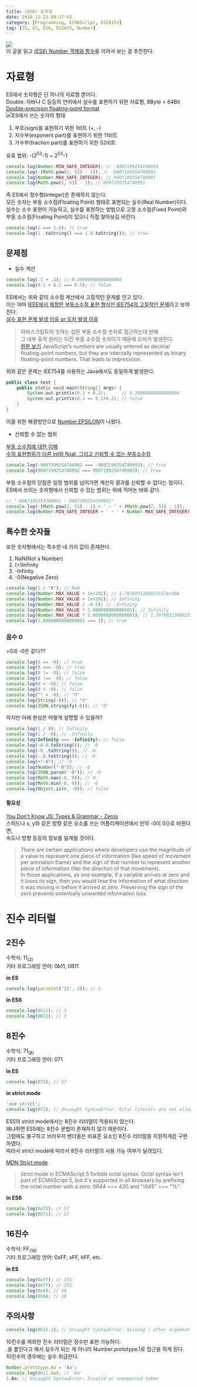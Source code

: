 ```yaml
---
title: (ES6) 숫자형
date: 2016-12-23 09:37:53
category: [Programming, ECMAScript, ES2015+]
tag: [JS, ES, ES6, ES2015, Number]
---
```

![](/images/ES6-Number-type/thumb.png)  
이 글을 읽고 [(ES6) Number 객체와 함수](/2016/12/24/ES6-Number-object-and-function/)를 이어서 보는 걸 추천한다.

# 자료형
ES에서 숫자형은 단 하나의 자료형 뿐이다.  
Double: 자바나 C 등등의 언어에서 실수를 표현하기 위한 자료형, 8Byte = 64Bit  
[Double-precision floating-point format](https://en.wikipedia.org/wiki/Double-precision_floating-point_format)  
![ES에서 쓰는 숫자의 형태](/images/ES6-Number-type/IEEE-754-Double-Floating-Point-Format.png)  
1. 부호(sign)를 표현하기 위한 1비트 (+, -)  
2. 지수부(exponent part)를 표현하기 위한 11비트  
3. 가수부(fraction part)를 표현하기 위한 52비트

유효 범위: -(2<sup>53</sup>-1) ~ 2<sup>53</sup>-1
```javascript
console.log(Number.MIN_SAFE_INTEGER); // -9007199254740991
console.log(-(Math.pow(2, 53) - 1)); // -9007199254740991
console.log(Number.MAX_SAFE_INTEGER); // 9007199254740991
console.log(Math.pow(2, 53) - 1); // 9007199254740991
```

즉 ES에서 정수형(Integer)은 존재하지 않는다.  
모든 숫자는 부동 소수점(Floating Point) 형태로 표현되는 실수(Real Number)이다.
실수는 소수 표현이 가능하고, 실수를 표현하는 방법으로 고정 소수점(Fixed Point)와  
부동 소수점(Floating Point)이 있으니 직접 찾아보길 바란다.
```javascript
console.log(1 === 1.0); // true
console.log(1 .toString() === 1.0.toString()); // true
```

## 문제점
* 실수 계산

```javascript
console.log(.1 + .2); // 0.30000000000000004
console.log(0.1 + 0.2 === 0.3); // false
```
ES에서는 위와 같이 소수점 계산에서 고질적인 문제를 안고 있다.  
이는 아마 [IEEE에서 제정한 부동소수점 표현 형식인 IEE754의 고질적인 문제](https://ko.wikipedia.org/wiki/IEEE_754)라고 보여진다.  
[실수 표현 문제 발생 이유 or 오차 발생 이유](http://karmainearth.tistory.com/143)
> 자바스크립트의 숫자는 십진 부동 소수점 숫자로 접근하는데 반해  
  그 내부 동작 원리는 이진 부동 소수점 숫자이기 때문에 오차가 발생한다.  
> [원문 보기](http://speakingjs.com/es5/ch11.html#rounding_errors)
JavaScript’s numbers are usually entered as decimal floating-point numbers,
but they are internally represented as binary floating-point numbers.
That leads to imprecision.

위와 같은 문제는 IEE754를 사용하는 Java에서도 동일하게 발생한다.
```java
public class test {
    public static void main(String[] args) {
        System.out.println(0.1 + 0.2);      // 0.30000000000000004
        System.out.println(0.3 == 0.1+0.2); // false
    }
}
```
이를 위한 해결방안으로 [Number.EPSILON](https://ponyfoo.com/articles/es6-number-improvements-in-depth#numberepsilon)이 나왔다.  

* 신뢰할 수 없는 범위

[부동 소수점에 대한 이해](http://thrillfighter.tistory.com/349)  
[수의 표현범위가 다른 int와 float, 그리고 신뢰할 수 없는 부동소수점](http://slame.tistory.com/2)
```javascript
console.log(-9007199254740992 === -9007199254740993); // true
console.log(9007199254740992 === 9007199254740993); // true
```

부동 소수점의 단점은 일정 범위를 넘어가면 계산의 결과를 신뢰할 수 없다는 점이다.  
ES에서 쓰이는 숫자형에서 신뢰할 수 있는 범위는 위에 적어논 바와 같다.  

```javascript
// "-9007199254740991 ~ 9007199254740991"
console.log(-(Math.pow(2, 53) - 1) + ' ~ ' + (Math.pow(2, 53) - 1));
console.log(Number.MIN_SAFE_INTEGER + ' ~ ' + Number.MAX_SAFE_INTEGER);
```

## 특수한 숫자들
또한 숫자형에서는 특수한 네 가지 값이 존재한다.  
1. NaN(Not a Number)  
2. (+)Infinity  
3. -Infinity  
4. -0(Negative Zero)

```javascript
console.log(1 / "A"); // NaN
console.log(Number.MAX_VALUE + 1e+291); // 1.7976931348623157e+308
console.log(Number.MAX_VALUE + 1e+292); // Infinity
console.log(Number.MAX_VALUE / -0.5); // -Infinity
console.log(Number.MAX_VALUE * 1.000000000000001); // Infinity
console.log(Number.MAX_VALUE * 1.0000000000000001); // 1.7976931348623157e+308
console.log(1.0000000000000001 === 1); // true
```

### 음수 0
+0과 -0은 같다??
```javascript
console.log(0 == -0); // true
console.log(0 === -0); // true
console.log(0 != -0); // false
console.log(0 !== -0); // false
console.log(0 < -0); // false
console.log(0 > -0); // false
console.log("" + -0); // "0"
console.log(String(-0)); // "0"
console.log(JSON.stringify(-0)); // "0"
```

하지만 아래 현상은 어떻게 설명할 수 있을까?
```javascript
console.log(1 / 0); // Infinity
console.log(1 / -0); // -Infinity
console.log(Infinity === -Infinity); // false
console.log(-0.0.toString()); // -0
console.log(-0 .toString()); // -0
console.log(-.0.toString()); // -0
console.log(+"-0"); // -0
console.log(Number("-0")); // -0
console.log(JSON.parse("-0")); // -0
console.log(Math.max(-0, 0)); // 0
console.log(Math.min(-0, 0)); // -0
console.log(Object.is(0, -0)); // false
```

#### 필요성
[You Don't Know JS: Types & Grammar - Zeros](https://github.com/getify/You-Dont-Know-JS/blob/master/types%20%26%20grammar/ch2.md#zeros)    
스피드나 x, y와 같은 방향 같은 요소를 쓰는 어플리케이션에서 만약 -0이 0으로 바뀐다면,  
속도나 방향 등등의 정보를 잃게될 것이다.  

> There are certain applications where developers use the magnitude of a value to represent one piece of information (like speed of movement per animation frame) and the sign of that number to represent another piece of information (like the direction of that movement).  
In those applications, as one example, if a variable arrives at zero and it loses its sign, then you would lose the information of what direction it was moving in before it arrived at zero. Preserving the sign of the zero prevents potentially unwanted information loss.`

# 진수 리터럴
## 2진수
수학식: 11<sub>(2)</sub>  
기타 프로그래밍 언어: 0b11, 0B11

**in ES**
```javascript
console.log(parseInt('11', 2)); // 3
```

**in ES6**
```javascript
console.log(0b11); // 3
console.log(0B11); // 3
```

## 8진수
수학식: 71<sub>(8)</sub>  
기타 프로그래밍 언어: 071

**in ES**
```javascript
console.log(071); // 57
```

**in strict mode**
```javascript
'use strict';
console.log(071); // Uncaught SyntaxError: Octal literals are not allowed in strict mode.
```
ES5의 strict mode에서는 8진수 리터럴이 적용되지 않는다.  
왜냐하면 ES5에는 8진수 문법이 존재하지 않기 때문이다.  
그럼에도 불구하고 브라우저 벤더들은 비표준 요소인 8진수 리터럴을 지원하게끔 구현하였다.  
따라서 strict mode에 따라서 8진수 리터럴의 사용 가능 여부가 달려있다.

[MDN Strict mode](https://developer.mozilla.org/en/docs/Web/JavaScript/Reference/Strict_mode#Converting_mistakes_into_errors)  
> strict mode in ECMAScript 5 forbids octal syntax.
Octal syntax isn't part of ECMAScript 5,
but it's supported in all browsers by prefixing the octal number with a zero:
0644 === 420 and "\045" === "%".`

**in ES6**
```javascript
console.log(0o71); // 57
console.log(0O71); // 57
```

## 16진수
수학식: FF<sub>(16)</sub>  
기타 프로그래밍 언어: 0xFF, xFF, hFF, etc.

**in ES**
```javascript
console.log(0xff); // 255
console.log(0Xff); // 255
console.log(0xA); // 10
console.log(0XA); // 10
```

## 주의사항
```javascript
console.log(0b11.1); // Uncaught SyntaxError: missing ) after argument list
```

10진수를 제외한 진수 리터럴은 정수만 표현 가능하다.  
.을 붙인다고 해서 실수가 되는 게 아니라 Number.prototype.1로 접근을 하게 된다.  
10진수의 경우에는 실수 취급한다.

```javascript
Number.prototype.Aa = 'Aa';
console.log(0b11.Aa); // 'Aa'
1.Aa; // Uncaught SyntaxError: Invalid or unexpected token
```
